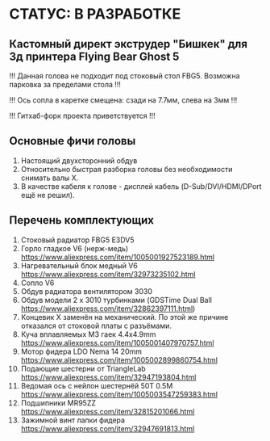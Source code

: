 # **СТАТУС: В РАЗРАБОТКЕ**


## Кастомный директ экструдер "Бишкек" для 3д принтера Flying Bear Ghost 5

!!! Данная голова не подходит под стоковый стол FBG5. Возможна парковка за пределами стола !!!

!!! Ось сопла в каретке смещена: сзади на 7.7мм, слева на 3мм !!!

!!! Гитхаб-форк проекта приветствуется !!!


## Основные фичи головы
1. Настоящий двухсторонний обдув
2. Относительно быстрая разборка головы без необходимости снимать валы X.
3. В качестве кабеля к голове - дисплей кабель (D-Sub/DVI/HDMI/DPort ещё не решил).

## Перечень комплектующих
1. Стоковый радиатор FBG5 E3DV5
2. Горло гладкое V6 (нерж-медь) https://www.aliexpress.com/item/1005001927523189.html
3. Нагревательный блок медный V6 https://www.aliexpress.com/item/32973235102.html
4. Сопло V6
5. Обдув радиатора вентилятором 3030
6. Обдув модели 2 х 3010 турбинками (GDSTime Dual Ball https://www.aliexpress.com/item/32862397111.html)
7. Концевик X заменён на механический. По этой же причине отказался от стоковой платы с разъёмами.
8. Куча вплавляемых М3 гаек 4.4x4.9mm https://www.aliexpress.com/item/1005001407970757.html
9. Мотор фидера LDO Nema 14 20mm https://www.aliexpress.com/item/1005002899860754.html
10. Подающие шестерни от TriangleLab https://www.aliexpress.com/item/32947193804.html
11. Ведомая ось с нейлон шестернёй 50T 0.5M https://www.aliexpress.com/item/1005003547259383.html
12. Подшипники MR95ZZ https://www.aliexpress.com/item/32815201066.html
13. Зажимной винт лапки фидера https://www.aliexpress.com/item/32947691813.html
